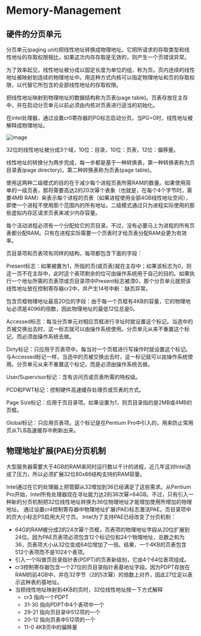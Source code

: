 # Memory-Management

硬件的分页单元
------------
分页单元(paging unit)把线性地址转换成物理地址。它把所请求的存取类型和线性地址的存取权限相比，如果这次内存存取是无效的，则产生一个页错误异常。

为了效率起见，线性地址被分成以固定长度为单位的组，称为页。页内连续的线性地址被映射到连续的物理地址中。用这种方式内核可以指定物理地址和页的存取权限，以代替它所包含的全部线性地址的存取权限。

把线性地址映射到物理地址的数据结构称为页表(page table)。页表存放在主存中，并在启动分页单元以前必须由内核对页表进行适当的初始化。

在intel处理器，通过设置cr0寄存器的PG标志启动分页。当PG=0时，线性地址被解释成物理地址。

![image](https://github.com/wangdongyu1989/Memory-Management/blob/master/%E5%86%85%E5%AD%98%E6%98%A0%E5%B0%8420170402a.jpg "分页单元")

32位的线性地址被分成3个域，10位：目录，10位：页表，12位：偏移量。

线性地址的转换分为两步完成，每一步都是基于一种转换表，第一种转换表称为页目录表(page directory)，第二种转换表称为页表(page table)。

使用这两种二级模式的目的在于减少每个进程页表所需RAM的数量。如果使用简单的一级页表，那将需要高达2的20次幂个表象（也就是，在每个4个字节时，需要4MB RAM）来表示每个进程的页表（如果进程使用全部4GB线性地址空间），即使一个进程不使用那个范围内的所有地址。二级模式通过只为进程实际使用的那些虚拟内存区请求页表来减少内存容量。

每个活动进程必须有一个分配给它的页目录。不过，没有必要马上为进程的所有页表都分配RAM。只有在进程实际需要一个页表时才给页表分配RAM会更为有效率。

页目录项和页表项有同样的结构，每项都包含下面的字段：

Present标志：如果被置为1，所指的页(或页表)就在主存中；如果该标志为0，则这一页不在主存中，此时这个表项剩余的位可由操作系统用于自己的目的。如果执行一个地址所需的页表项或页目录项中Present标志被清0，那个分页单元就把该线性地址放在控制寄存器cr2中，并产生14号中断：缺页异常。

包含页框物理地址最高20位的字段：由于每一个页框有4KB的容量，它的物理地址必须是4096的倍数，因此物理地址的最低12位总是0。

Accessed标志：每当分页单元对相应页框进行寻址时就设置这个标记。当选中的页被交换出去时，这一标志就可以由操作系统使用。分页单元从来不重置这个标记，而必须由操作系统去做。

Dirty标记：只应用于页表项中。每当对一个页框进行写操作时就设置这个标记。与Accessed标记一样，当选中的页被交换出去时，这一标记就可以由操作系统使用。分页单元从来不重置这个标记，而是必须由操作系统去做。

User/Supervisor标记：含有访问页或页表所需的特权级。

PCD和PWT标记：控制硬件高速缓存处理页或页表的方式。

Page Size标记：应用于页目录项。如果设置为1，则页目录指的是2MB或4MB的页框。

Global标记：只应用页表项。这个标记是在Pentium Pro中引入的，用来防止常用页从TLB高速缓存中刷新出来。

物理地址扩展(PAE)分页机制
----------------------

大型服务器需要大于4GB的RAM来同时运行数以千计的进程，近几年这对Intel造成了压力，所以必须扩展32位80x86结构支持的RAM容量。

Intel通过在它的处理器上把管脚从32增加到36已经满足了这些需求。从Pentium Pro开始，Intel所有处理器现在寻址能力达2的36次幂=64GB。不过，只有引入一种新的分页机制把32位线性地址转换为36位物理地址才能增加使用所增加的物理地址。
通过设置cr4控制寄存器中物理地址扩展(PAE)标志激活PAE。页目录项中的页大小标志PS启用大尺寸页。
Intel为了支持PAE已经改变了分页机制：
* 64G的RAM被分成2的24次幂个页框，页表项的物理地址字段从20位扩展到24位。因为PAE页表项必须包含12个标记位和24个物理地址，总数之和为36，页表项大小从32位变成64位增加了一倍。结果，一个4KB的页表包含512个表项而不是1024个表项。
* 引入一个叫做页目录指针表(PDPT)的页表新级别，它由4个64位表项组成。
* cr3控制寄存器包含一个27位的页目录指针表基地址字段。因为PDPT存放在RAM的前4GB中，并在32字节（2的5次幂）的倍数上对齐，因此27位足以表示这种表的基地址。
* 当把线性地址映射到4KB的页时，32位线性地址按一下方式解释
  *  cr3 指向一个PDPT
  *  31-30 指向PDPT中4个表项中一个
  *  29-21 指向页目录中512项的一个
  *  20-12 指向页表中512项的一个
  *  11-0 4KB页中的偏移量
